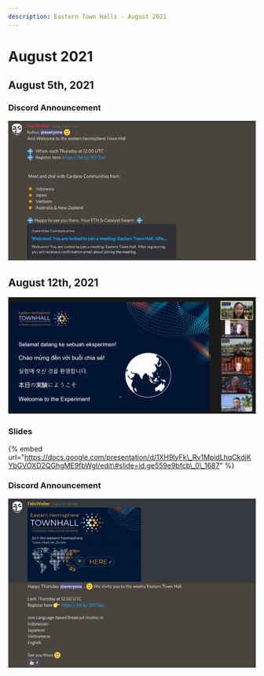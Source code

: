 ```yaml
---
description: Eastern Town Halls - August 2021
---
```


# August 2021

## August 5th, 2021

### Discord Announcement

![Welcome to the eastern hemisphere Town Hall](../.gitbook/assets/2021-08-05-7-.png)

## August 12th, 2021

![](../.gitbook/assets/2021-08-12-4-.png)

### Slides

{% embed url="https://docs.google.com/presentation/d/1XH9lyFk\_Rv1MpidLhqCkdjKYbGVOXD2QGhgME9fbWgI/edit\#slide=id.ge559e9bfcb\_0\_1687" %}

### Discord Announcement

![Eastern Town Hall Announcement](../.gitbook/assets/2021-08-12-11-.png)







